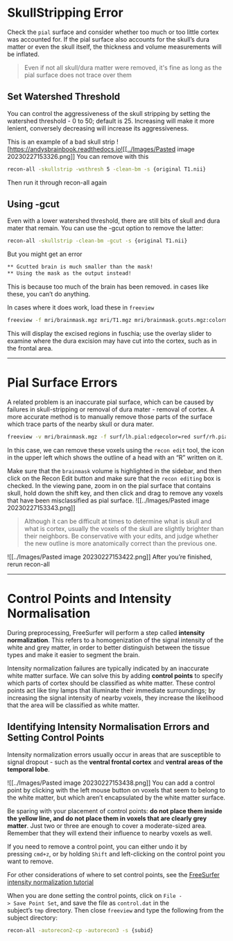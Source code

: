 # SkullStripping Error

Check the `pial` surface and consider whether too much or too little cortex was accounted for. If the pial surface also accounts for the skull’s dura matter or even the skull itself, the thickness and volume measurements will be inflated.

> Even if not all skull/dura matter were removed, it's fine as long as the pial surface does not trace over them

## Set Watershed Threshold

You can control the aggressiveness of the skull stripping by setting the watershed threshold - 0 to 50; default is 25. Increasing will make it more lenient, conversely decreasing will increase its aggressiveness.

This is an example of a bad skull strip
![https://andysbrainbook.readthedocs.io![[../Images/Pasted image 20230227153326.png]]
You can remove with this

```bash
recon-all -skullstrip -wsthresh 5 -clean-bm -s {original T1.nii}
```

Then run it through recon-all again

## Using -gcut

Even with a lower watershed threshold, there are still bits of skull and dura mater that remain. You can use the -gcut option to remove the latter:

```bash
recon-all -skullstrip -clean-bm -gcut -s {original T1.nii}
```

But you might get an error

```bash
** Gcutted brain is much smaller than the mask!
** Using the mask as the output instead!
```

This is because too much of the brain has been removed. in cases like these, you can’t do anything.

In cases where it does work, load these in `freeview`

```bash
freeview -f mri/brainmask.mgz mri/T1.mgz mri/brainmask.gcuts.mgz:colormap=LUT
```

This will display the excised regions in fuschia; use the overlay slider to examine where the dura excision may have cut into the cortex, such as in the frontal area.

---

# Pial Surface Errors

A related problem is an inaccurate pial surface, which can be caused by failures in skull-stripping or removal of dura mater - removal of cortex. A more accurate method is to manually remove those parts of the surface which trace parts of the nearby skull or dura mater.

```bash
freeview -v mri/brainmask.mgz -f surf/lh.pial:edgecolor=red surf/rh.pial:edgecolor=red surf/lh.white:edgecolor=yellow surf/rh.white:edgecolor=yellow
```

In this case, we can remove these voxels using the `recon edit` tool, the icon in the upper left which shows the outline of a head with an “R” written on it.

Make sure that the `brainmask` volume is highlighted in the sidebar, and then click on the Recon Edit button and make sure that the `recon editing` box is checked. In the viewing pane, zoom in on the pial surface that contains skull, hold down the shift key, and then click and drag to remove any voxels that have been misclassified as pial surface.
![[../Images/Pasted image 20230227153343.png]]

> Although it can be difficult at times to determine what is skull and what is cortex, usually the voxels of the skull are slightly brighter than their neighbors. Be conservative with your edits, and judge whether the new outline is more anatomically correct than the previous one.

![[../Images/Pasted image 20230227153422.png]]
After you’re finished, rerun recon-all

---

# Control Points and Intensity Normalisation

During preprocessing, FreeSurfer will perform a step called **intensity normalization**. This refers to a homogenization of the signal intensity of the white and grey matter, in order to better distinguish between the tissue types and make it easier to segment the brain.

Intensity normalization failures are typically indicated by an inaccurate white matter surface. We can solve this by adding **control points** to specify which parts of cortex should be classified as white matter. These control points act like tiny lamps that illuminate their immediate surroundings; by increasing the signal intensity of nearby voxels, they increase the likelihood that the area will be classified as white matter.

## Identifying Intensity Normalisation Errors and Setting Control Points

Intensity normalization errors usually occur in areas that are susceptible to signal dropout - such as the **ventral frontal cortex** and **ventral areas of the temporal lobe**.

![[../Images/Pasted image 20230227153438.png]]
You can add a control point by clicking with the left mouse button on voxels that seem to belong to the white matter, but which aren’t encapsulated by the white matter surface.

Be sparing with your placement of control points: **do not place them inside the yellow line, and do not place them in voxels that are clearly grey matter**. Just two or three are enough to cover a moderate-sized area. Remember that they will extend their influence to nearby voxels as well.

If you need to remove a control point, you can either undo it by pressing `cmd+z`, or by holding `Shift` and left-clicking on the control point you want to remove.

For other considerations of where to set control points, see the [FreeSurfer intensity normalization tutorial](https://surfer.nmr.mgh.harvard.edu/fswiki/FsTutorial/ControlPointsV6.0)

When you are done setting the control points, click on `File -> Save Point Set`, and save the file as `control.dat` in the subject’s `tmp` directory. Then close `freeview` and type the following from the subject directory:

```bash
recon-all -autorecon2-cp -autorecon3 -s {subid}
```